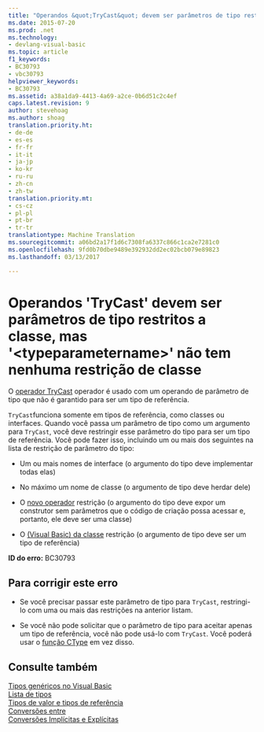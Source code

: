 ```yaml
---
title: "Operandos &quot;TryCast&quot; devem ser parâmetros de tipo restritos a classe, mas &quot;&lt;typeparametername&gt;&quot; não tem nenhuma restrição de classe | Documentos do Microsoft"
ms.date: 2015-07-20
ms.prod: .net
ms.technology:
- devlang-visual-basic
ms.topic: article
f1_keywords:
- BC30793
- vbc30793
helpviewer_keywords:
- BC30793
ms.assetid: a38a1da9-4413-4a69-a2ce-0b6d51c2c4ef
caps.latest.revision: 9
author: stevehoag
ms.author: shoag
translation.priority.ht:
- de-de
- es-es
- fr-fr
- it-it
- ja-jp
- ko-kr
- ru-ru
- zh-cn
- zh-tw
translation.priority.mt:
- cs-cz
- pl-pl
- pt-br
- tr-tr
translationtype: Machine Translation
ms.sourcegitcommit: a06bd2a17f1d6c7308fa6337c866c1ca2e7281c0
ms.openlocfilehash: 9fd0b70dbe9489e392932dd2ec02bcb079e89823
ms.lasthandoff: 03/13/2017

---
```

# <a name="39trycast39-operands-must-be-class-constrained-type-parameters-but-39lttypeparameternamegt39-has-no-class-constraint"></a>Operandos 'TryCast' devem ser parâmetros de tipo restritos a classe, mas '&lt;typeparametername&gt;' não tem nenhuma restrição de classe
O [operador TryCast](../../visual-basic/language-reference/operators/trycast-operator.md) operador é usado com um operando de parâmetro de tipo que não é garantido para ser um tipo de referência.  
  
 `TryCast`funciona somente em tipos de referência, como classes ou interfaces. Quando você passa um parâmetro de tipo como um argumento para `TryCast`, você deve restringir esse parâmetro do tipo para ser um tipo de referência. Você pode fazer isso, incluindo um ou mais dos seguintes na lista de restrição de parâmetro do tipo:  
  
-   Um ou mais nomes de interface (o argumento do tipo deve implementar todas elas)  
  
-   No máximo um nome de classe (o argumento de tipo deve herdar dele)  
  
-   O [novo operador](../../visual-basic/language-reference/operators/new-operator.md) restrição (o argumento do tipo deve expor um construtor sem parâmetros que o código de criação possa acessar e, portanto, ele deve ser uma classe)  
  
-   O [(Visual Basic) da classe](http://msdn.microsoft.com/en-us/0777c6e6-46bc-451b-ad70-57b49d4ef4f7) restrição (o argumento de tipo deve ser um tipo de referência)  
  
 **ID do erro:** BC30793  
  
## <a name="to-correct-this-error"></a>Para corrigir este erro  
  
-   Se você precisar passar este parâmetro de tipo para `TryCast`, restringi-lo com uma ou mais das restrições na anterior listam.  
  
-   Se você não pode solicitar que o parâmetro de tipo para aceitar apenas um tipo de referência, você não pode usá-lo com `TryCast`. Você poderá usar o [função CType](../../visual-basic/language-reference/functions/ctype-function.md) em vez disso.  
  
## <a name="see-also"></a>Consulte também  
 [Tipos genéricos no Visual Basic](../../visual-basic/programming-guide/language-features/data-types/generic-types.md)   
 [Lista de tipos](../../visual-basic/language-reference/statements/type-list.md)   
 [Tipos de valor e tipos de referência](../../visual-basic/programming-guide/language-features/data-types/value-types-and-reference-types.md)   
 [Conversões entre](../../visual-basic/programming-guide/language-features/data-types/widening-and-narrowing-conversions.md)   
 [Conversões Implícitas e Explícitas](../../visual-basic/programming-guide/language-features/data-types/implicit-and-explicit-conversions.md)
